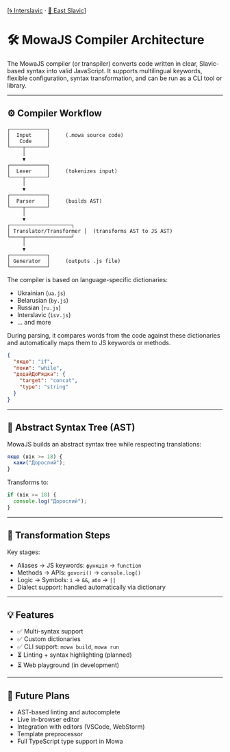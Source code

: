 [[🌀 Interslavic](../../04_compiler.md) · [🌲 East Slavic](../east/04_compiler.md)]

# 🛠️ MowaJS Compiler Architecture

The MowaJS compiler (or transpiler) converts code written in clear, Slavic-based syntax into valid JavaScript. It supports multilingual keywords, flexible configuration, syntax transformation, and can be run as a CLI tool or library.

---

## ⚙️ Compiler Workflow

```text
┌────────────┐
│  Input     │     (.mowa source code)
│   Code     │
└────┬───────┘
     │
     ▼
┌────────────┐
│  Lexer     │     (tokenizes input)
└────┬───────┘
     │
     ▼
┌────────────┐
│  Parser    │     (builds AST)
└────┬───────┘
     │
     ▼
┌────────────────────┐
│ Translator/Transformer │  (transforms AST to JS AST)
└────┬───────────────┘
     │
     ▼
┌────────────┐
│ Generator  │     (outputs .js file)
└────────────┘
```

The compiler is based on language-specific dictionaries:

- Ukrainian (`ua.js`)
- Belarusian (`by.js`)
- Russian (`ru.js`)
- Interslavic (`isv.js`)
- ... and more

During parsing, it compares words from the code against these dictionaries and automatically maps them to JS keywords or methods.

```json
{
  "якщо": "if",
  "поки": "while",
  "додайДоРядка": {
    "target": "concat",
    "type": "string"
  }
}
```

---

## 🌲 Abstract Syntax Tree (AST)

MowaJS builds an abstract syntax tree while respecting translations:

```js
якщо (вік >= 18) {
  кажи("Дорослий");
}
```

Transforms to:

```js
if (вік >= 18) {
  console.log("Дорослий");
}
```

---

## 🔄 Transformation Steps

Key stages:

- Aliases → JS keywords: `функція` → `function`
- Methods → APIs: `govori()` → `console.log()`
- Logic → Symbols: `і` → `&&`, `або` → `||`
- Dialect support: handled automatically via dictionary

---

## 💡 Features

- ✅ Multi-syntax support
- ✅ Custom dictionaries
- ✅ CLI support: `mowa build`, `mowa run`
- ⏳ Linting + syntax highlighting (planned)
- ⏳ Web playground (in development)

---

## 🚀 Future Plans

- AST-based linting and autocomplete
- Live in-browser editor
- Integration with editors (VSCode, WebStorm)
- Template preprocessor
- Full TypeScript type support in Mowa

